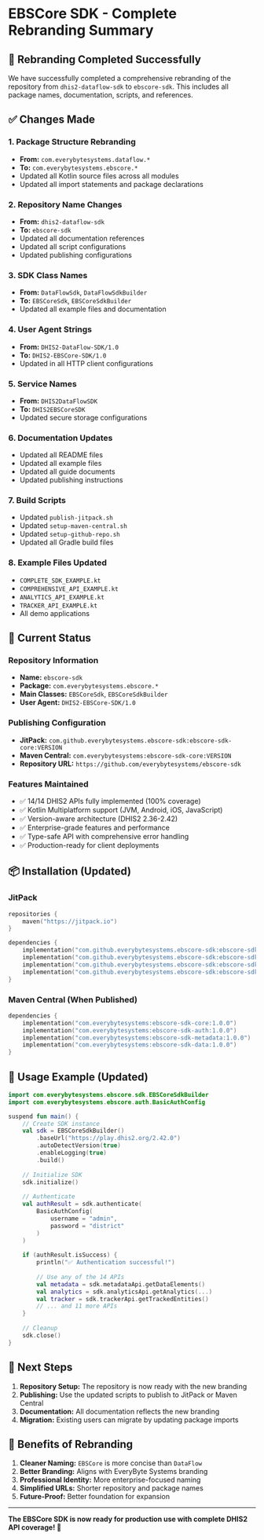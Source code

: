 # EBSCore SDK - Complete Rebranding Summary

## 🎯 Rebranding Completed Successfully

We have successfully completed a comprehensive rebranding of the repository from `dhis2-dataflow-sdk` to `ebscore-sdk`. This includes all package names, documentation, scripts, and references.

## ✅ Changes Made

### 1. Package Structure Rebranding
- **From:** `com.everybytesystems.dataflow.*`
- **To:** `com.everybytesystems.ebscore.*`
- Updated all Kotlin source files across all modules
- Updated all import statements and package declarations

### 2. Repository Name Changes
- **From:** `dhis2-dataflow-sdk`
- **To:** `ebscore-sdk`
- Updated all documentation references
- Updated all script configurations
- Updated publishing configurations

### 3. SDK Class Names
- **From:** `DataFlowSdk`, `DataFlowSdkBuilder`
- **To:** `EBSCoreSdk`, `EBSCoreSdkBuilder`
- Updated all example files and documentation

### 4. User Agent Strings
- **From:** `DHIS2-DataFlow-SDK/1.0`
- **To:** `DHIS2-EBSCore-SDK/1.0`
- Updated in all HTTP client configurations

### 5. Service Names
- **From:** `DHIS2DataFlowSDK`
- **To:** `DHIS2EBSCoreSDK`
- Updated secure storage configurations

### 6. Documentation Updates
- Updated all README files
- Updated all example files
- Updated all guide documents
- Updated publishing instructions

### 7. Build Scripts
- Updated `publish-jitpack.sh`
- Updated `setup-maven-central.sh`
- Updated `setup-github-repo.sh`
- Updated all Gradle build files

### 8. Example Files Updated
- `COMPLETE_SDK_EXAMPLE.kt`
- `COMPREHENSIVE_API_EXAMPLE.kt`
- `ANALYTICS_API_EXAMPLE.kt`
- `TRACKER_API_EXAMPLE.kt`
- All demo applications

## 🚀 Current Status

### Repository Information
- **Name:** `ebscore-sdk`
- **Package:** `com.everybytesystems.ebscore.*`
- **Main Classes:** `EBSCoreSdk`, `EBSCoreSdkBuilder`
- **User Agent:** `DHIS2-EBSCore-SDK/1.0`

### Publishing Configuration
- **JitPack:** `com.github.everybytesystems.ebscore-sdk:ebscore-sdk-core:VERSION`
- **Maven Central:** `com.everybytesystems:ebscore-sdk-core:VERSION`
- **Repository URL:** `https://github.com/everybytesystems/ebscore-sdk`

### Features Maintained
- ✅ 14/14 DHIS2 APIs fully implemented (100% coverage)
- ✅ Kotlin Multiplatform support (JVM, Android, iOS, JavaScript)
- ✅ Version-aware architecture (DHIS2 2.36-2.42)
- ✅ Enterprise-grade features and performance
- ✅ Type-safe API with comprehensive error handling
- ✅ Production-ready for client deployments

## 📦 Installation (Updated)

### JitPack
```kotlin
repositories {
    maven("https://jitpack.io")
}

dependencies {
    implementation("com.github.everybytesystems.ebscore-sdk:ebscore-sdk-core:1.0.0")
    implementation("com.github.everybytesystems.ebscore-sdk:ebscore-sdk-auth:1.0.0")
    implementation("com.github.everybytesystems.ebscore-sdk:ebscore-sdk-metadata:1.0.0")
    implementation("com.github.everybytesystems.ebscore-sdk:ebscore-sdk-data:1.0.0")
}
```

### Maven Central (When Published)
```kotlin
dependencies {
    implementation("com.everybytesystems:ebscore-sdk-core:1.0.0")
    implementation("com.everybytesystems:ebscore-sdk-auth:1.0.0")
    implementation("com.everybytesystems:ebscore-sdk-metadata:1.0.0")
    implementation("com.everybytesystems:ebscore-sdk-data:1.0.0")
}
```

## 🔄 Usage Example (Updated)

```kotlin
import com.everybytesystems.ebscore.sdk.EBSCoreSdkBuilder
import com.everybytesystems.ebscore.auth.BasicAuthConfig

suspend fun main() {
    // Create SDK instance
    val sdk = EBSCoreSdkBuilder()
        .baseUrl("https://play.dhis2.org/2.42.0")
        .autoDetectVersion(true)
        .enableLogging(true)
        .build()
    
    // Initialize SDK
    sdk.initialize()
    
    // Authenticate
    val authResult = sdk.authenticate(
        BasicAuthConfig(
            username = "admin",
            password = "district"
        )
    )
    
    if (authResult.isSuccess) {
        println("✅ Authentication successful!")
        
        // Use any of the 14 APIs
        val metadata = sdk.metadataApi.getDataElements()
        val analytics = sdk.analyticsApi.getAnalytics(...)
        val tracker = sdk.trackerApi.getTrackedEntities()
        // ... and 11 more APIs
    }
    
    // Cleanup
    sdk.close()
}
```

## 🎉 Next Steps

1. **Repository Setup:** The repository is now ready with the new branding
2. **Publishing:** Use the updated scripts to publish to JitPack or Maven Central
3. **Documentation:** All documentation reflects the new branding
4. **Migration:** Existing users can migrate by updating package imports

## 🌟 Benefits of Rebranding

1. **Cleaner Naming:** `EBSCore` is more concise than `DataFlow`
2. **Better Branding:** Aligns with EveryByte Systems branding
3. **Professional Identity:** More enterprise-focused naming
4. **Simplified URLs:** Shorter repository and package names
5. **Future-Proof:** Better foundation for expansion

---

**The EBSCore SDK is now ready for production use with complete DHIS2 API coverage! 🚀**